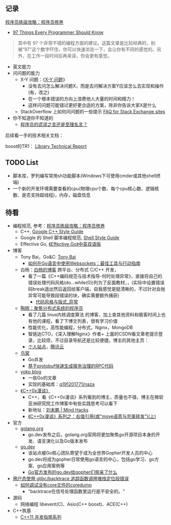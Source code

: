 ## 记录

[程序员练级攻略：程序员修养](https://time.geekbang.org/column/article/8700)

* [97 Things Every Programmer Should Know](https://97-things-every-x-should-know.gitbooks.io/97-things-every-programmer-should-know/content/en/index.html)

>其中有 97 个非常不错的编程方面的建议。这篇文章是比较经典的，别被“97”这个数字吓住，你可以快速浏览一下，会让你有不同的感觉的。另外，在工作一段时间后再来读，你会更有感觉。

* 英文能力
* 问问题的能力
    - X-Y 问题：《[X-Y 问题](https://coolshell.cn/articles/10804.html)》
        + 没有去问怎么解决问题X，而是去问解决方案Y应该怎么去实现和操作(有，改之)
        + 在一个根本错误的方向上浪费他人大量的时间和精力！
        + 这样问问题可能错过更好更合适的方案，除非你告诉大家X是什么
    - StackOverflow 上如何问问题的一些提示 [FAQ for Stack Exchange sites](https://meta.stackexchange.com/questions/7931/faq-for-stack-exchange-sites)
* 你不知道你不知道的
    - [程序员的谎谬之言还是至理名言？](https://coolshell.cn/articles/4235.html)


后续看一手的技术相关文档：

boost的TR1：
[Library Technical Report](http://open-std.org/jtc1/sc22/wg21/docs/library_technical_report.html)

## TODO List

* 脚本库，罗列编写常用sh功能脚本(Windows下可使用cmder或其他shell终端)
* 一个新的开发环境需要查看的cpu(物理cpu个数、每个cpu核心数、逻辑核数、是否支持超线程)，内存，磁盘信息

## 待看

* 编程规范, 参考：[程序员练级攻略：程序员修养](https://time.geekbang.org/column/article/8700)
    - C++, [Google C++ Style Guide](https://google.github.io/styleguide/cppguide.html)
    - Google 的 Shell 脚本编程规范, [Shell Style Guide](https://google.github.io/styleguide/shell.xml)
    - Effective Go, [《Effective Go》中英双语版](https://bingohuang.gitbooks.io/effective-go-zh-en/content/)
* 博客
    - Tony Bai，Go&C: [Tony Bai](https://tonybai.com/articles/)
        + [如何在Go语言中使用Websockets：最佳工具与行动指南](https://tonybai.com/2019/09/28/how-to-build-websockets-in-go/)
    - 白杨：[白杨的博客](http://baiy.cn/) 跨平台、分布式 C/C++ 开发，
        + 看了一篇《C++编码规范与技术指导-何时处理异常》，直接将自己的错误处理代码风格(do...while(0))列为了反面教材，，(实际中设置错误码break退出然后返回给客户端，自我感觉是挺清晰的，不过针对会抛异常可能导致段错误的块，确实需要额外捕获)
            * [代码风格与版式_异常](http://www.baiy.cn/doc/cpp/index.htm#%E4%BB%A3%E7%A0%81%E9%A3%8E%E6%A0%BC%E4%B8%8E%E7%89%88%E5%BC%8F_%E5%BC%82%E5%B8%B8)
    - [陶辉：聚焦分布式系统的程序员](https://blog.csdn.net/russell_tao)
        + 看了几篇 linux内核调度算法 的博客，加上查其他资料和极客时间上也有他的课程，看了下博文列表，很有学习价值
        + 性能优化，高性能编程，分布式，Nginx，MongoDB
        + 智链达CTO，《深入理解Nginx》作者+ 上面的CSDN看文章老提示登录，比较烦，不过目录导航还是比较便捷。博主的其他主页：
        + [个人站点](http://www.taohui.pub/?s=paxos)，[腾讯云](https://cloud.tencent.com/developer/article/1449436)
    - [鸟窝](https://colobu.com/)
        + Go并发
        + [基于protobuf快速生成服务治理的RPC代码](https://blog.rpcx.io/posts/generate-rpcx-code-from-protobuf-files/)
    - [yoko blog](https://pengrl.com/)
        + 一些Go的文章
        + 实现的基础库：[q191201771/naza](https://github.com/q191201771/naza)
    - [《C++0x漫谈》](https://blog.csdn.net/pongba/article/details/1684519)
        + C++，看《C++0x漫谈》系列看到的博主，质量也不错，博主在微软亚洲研究院工作博客中有些实践思考可以看下
        + 新地址：[刘未鹏 | Mind Hacks](http://mindhacks.cn/)
        + [《C++0x漫谈》系列之：右值引用(或“move语意与完美转发”)(上)](https://blog.csdn.net/pongba/article/details/1684519)
* 官方
    - [golang.org](https://golang.org/)
        + go.dev发布之后，golang.org官网将更加聚焦go开源项目本身的开发、语言演化以及Go版本发布
    - [go.dev](https://go.dev/)
        + 该站点被Go核心团队寄望于成为全世界Gopher开发人员的中心
        + go.dev将成为gopher日常使用go语言的中心，包括go学习、go方案、go应用案例等
        + [Go官方发布的go.dev给gopher们带来了什么](https://tonybai.com/2019/11/14/what-the-godev-website-bring-to-gophers/)
* [用户态使用 glibc/backtrace 追踪函数调用堆栈定位段错误](https://blog.csdn.net/gatieme/article/details/84189280)
    - [如何调试没有core文件的coredump](https://zhuanlan.zhihu.com/p/56751496)
        + "backtrace在信号处理函数里运行是不安全的。"
* 源码
    - 网络编程 libevent(C)、Asio(C++ boost)、ACE(C++)
* C++筑基
    - [C++11 并发指南系列](https://www.cnblogs.com/haippy/p/3284540.html)

